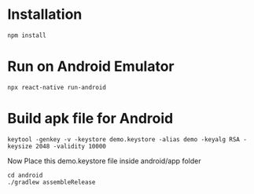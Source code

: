 # Installation
``` 
npm install
```
# Run on Android Emulator

```
npx react-native run-android
```

# Build apk file for Android
```
keytool -genkey -v -keystore demo.keystore -alias demo -keyalg RSA -keysize 2048 -validity 10000

```
Now Place this demo.keystore file inside android/app folder

```
cd android
./gradlew assembleRelease
```
